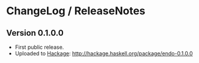 # ChangeLog / ReleaseNotes


## Version 0.1.0.0

* First public release.
* Uploaded to [Hackage][]:
  <http://hackage.haskell.org/package/endo-0.1.0.0>



[Hackage]:
  http://hackage.haskell.org/
  "HackageDB (or just Hackage) is a collection of releases of Haskell packages."
